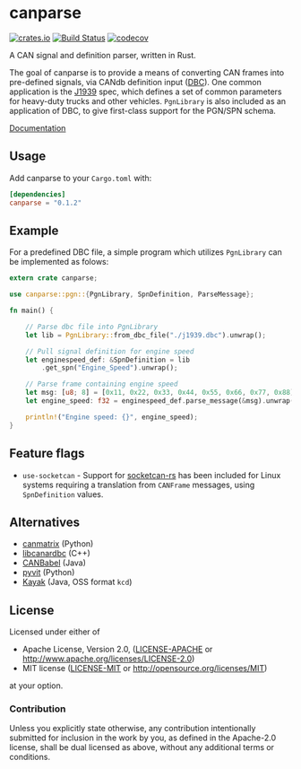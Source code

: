 # canparse

[![crates.io](http://meritbadge.herokuapp.com/canparse)](https://crates.io/crates/canparse)
[![Build Status](https://travis-ci.org/jmagnuson/canparse.svg?branch=master)](https://travis-ci.org/jmagnuson/canparse)
[![codecov](https://codecov.io/gh/jmagnuson/canparse/branch/master/graph/badge.svg)](https://codecov.io/gh/jmagnuson/canparse)


A CAN signal and definition parser, written in Rust.

The goal of canparse is to provide a means of converting CAN frames into
pre-defined signals, via CANdb definition input ([DBC](https://vector.com/vi_candblib_en.html)).
One common application is the [J1939](https://en.wikipedia.org/wiki/SAE_J1939)
spec, which defines a set of common parameters for heavy-duty trucks and other vehicles.
`PgnLibrary` is also included as an application of DBC, to give first-class support for
the PGN/SPN schema.

[Documentation](https://docs.rs/canparse)

## Usage

Add canparse to your `Cargo.toml` with:

```toml
[dependencies]
canparse = "0.1.2"
```

## Example

For a predefined DBC file, a simple program which utilizes `PgnLibrary` can be
implemented as folows:

```rust
extern crate canparse;

use canparse::pgn::{PgnLibrary, SpnDefinition, ParseMessage};

fn main() {

    // Parse dbc file into PgnLibrary
    let lib = PgnLibrary::from_dbc_file("./j1939.dbc").unwrap();

    // Pull signal definition for engine speed
    let enginespeed_def: &SpnDefinition = lib
        .get_spn("Engine_Speed").unwrap();

    // Parse frame containing engine speed
    let msg: [u8; 8] = [0x11, 0x22, 0x33, 0x44, 0x55, 0x66, 0x77, 0x88];
    let engine_speed: f32 = enginespeed_def.parse_message(&msg).unwrap();

    println!("Engine speed: {}", engine_speed);
}
```

## Feature flags

- `use-socketcan` - Support for [socketcan-rs](https://crates.io/crates/socketcan)
has been included for Linux systems requiring a translation from `CANFrame` messages,
using `SpnDefinition` values.

## Alternatives

- [canmatrix](https://github.com/ebroecker/canmatrix) (Python)
- [libcanardbc](https://github.com/Polyconseil/libcanardbc) (C++)
- [CANBabel](https://github.com/julietkilo/CANBabel) (Java)
- [pyvit](https://github.com/linklayer/pyvit) (Python)
- [Kayak](https://github.com/dschanoeh/Kayak) (Java, OSS format `kcd`)

## License

Licensed under either of

- Apache License, Version 2.0, ([LICENSE-APACHE](LICENSE-APACHE) or <http://www.apache.org/licenses/LICENSE-2.0>)
- MIT license ([LICENSE-MIT](LICENSE-MIT) or <http://opensource.org/licenses/MIT>)

at your option.

### Contribution

Unless you explicitly state otherwise, any contribution intentionally
submitted for inclusion in the work by you, as defined in the Apache-2.0
license, shall be dual licensed as above, without any additional terms or
conditions.
